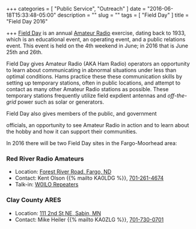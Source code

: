 +++
categories = [ "Public Service", "Outreach" ]
date = "2016-06-18T15:33:48-05:00"
description = ""
slug = ""
tags = [ "Field Day" ]
title = "Field Day 2016"

+++
[Field Day](http://www.arrl.org/field-day) is an annual [Amateur
Radio](http://www.arrl.org/what-is-ham-radio) exercise, dating back to
1933, which is an educational event, an operating event, and a public
relations event. This event is held on the 4th weekend in June; in 2016 that
is June 25th and 26th. 

Field Day gives Amateur Radio (AKA Ham Radio) operators an opportunity
to learn about communicating in abnormal situations under less than
optimal conditions. Hams practice these these communication skills by 
setting up temporary stations, often in public locations, and attempt to
contact as many other Amateur Radio stations as possible. These temporary
stations frequently utilize field expdient antennas and _off-the-grid_ power
such as solar or generators.

<!--more--> Field Day also gives members of the public, and government
officials, an opportunity to see Amateur Radio in action and to learn
about the hobby and how it can support their communities.

In 2016 there will be two Field Day sites in the Fargo-Moorhead area:

### Red River Radio Amateurs

* Location: [Forest River Road, Fargo, ND](/places/forest-river-road-field-day-site/)
* Contact: Kent Olson {{% mailto KA0LDG %}}, <a class="p-tel" href="tel:701-261-4674">701-261-4674</a>
* Talk-in: [W0ILO Repeaters](/radios/)

### Clay County ARES

* Location: [111 2nd St NE, Sabin, MN](/places/sabin-mn-field-day-site/)
* Contact: Mike Heiler {{% mailto KA0ZLG %}}, <a class="p-tel" href="tel:701-730-0701">701-730-0701</a>
